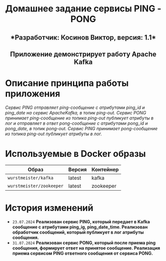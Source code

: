 <h1 align="center">Домашнее задание сервисы PING - PONG</h1>

<h2 align="center">*Разработчик: Косинов Виктор, версия: 1.1*</h2>

<h2 align="center">Приложение демонстрирует работу Apache Kafka<h2 align="center">

# Описание принципа работы приложения
*Сервис PING отправляет ping-сообщение с атрибутами ping_id и ping_date на сервис ApacheKafka, в топик ping-out.*
*Сервис PONG принимает ping-сообщение из топика ping-out публикует атрибуты в лог и отправляет в ответ pong-сообщение с атрибутами pong_id и pong_date, в топик pong-out.*
*Сервис PING принимает pong-сообщение из топика ping-out публикует атрибуты в лог.*

# Используемые в Docker образы 

| Образ                    | Версия | Контейнер |
|--------------------------|--------|-----------|
| `wurstmeister/kafka`     | latest | kafka     |
| `wurstmeister/zookeeper` | latest | zookeeper |

# История изменений

- `23.07.2024` **Реализован сервис PING, который передает в Kafka сообщение с атрибутами ping_ig, ping_date_time. 
                 Реализован обработчик сообщений, который публикует в лог атрибуты сообщения.**
- `31.07.2024` **Реализован сервис PONG, который после приема ping сообщения, формирует ответ на принятое сообщение. 
                 Реализация приема сервисом PING ответного сообщения от сервиса PONG.**
